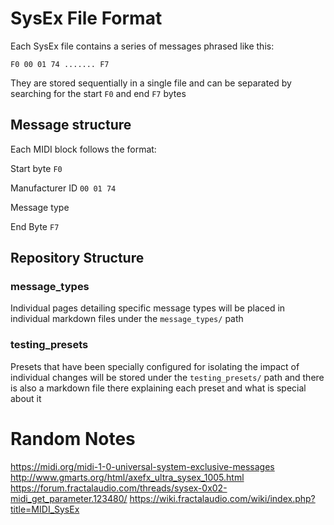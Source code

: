 # SysEx File Format

Each SysEx file contains a series of messages phrased like this:

```
F0 00 01 74 ....... F7
```

They are stored sequentially in a single file and can be separated by searching for the start `F0` and end `F7` bytes

## Message structure

Each MIDI block follows the format:

Start byte `F0`

Manufacturer ID `00 01 74` 

Message type 

End Byte `F7`

## Repository Structure

### message_types
Individual pages detailing specific message types will be placed in individual markdown files under the `message_types/` path

### testing_presets
Presets that have been specially configured for isolating the impact of individual changes will be stored under the `testing_presets/` path and there is also a markdown file there explaining each preset and what is special about it


# Random Notes
https://midi.org/midi-1-0-universal-system-exclusive-messages
http://www.gmarts.org/html/axefx_ultra_sysex_1005.html
https://forum.fractalaudio.com/threads/sysex-0x02-midi_get_parameter.123480/
https://wiki.fractalaudio.com/wiki/index.php?title=MIDI_SysEx

